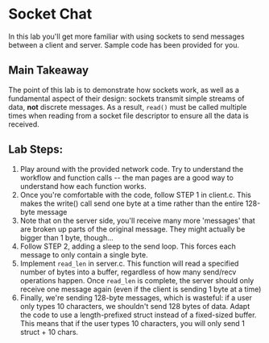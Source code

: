 # Socket Chat

In this lab you'll get more familiar with using sockets to send messages between a client and server. Sample code has been provided for you.

## Main Takeaway
The point of this lab is to demonstrate how sockets work, as well as a fundamental aspect of their design: sockets transmit
simple streams of data, **not** discrete messages. As a result, `read()` must be called multiple times when reading from
a socket file descriptor to ensure all the data is received.


## Lab Steps:

1. Play around with the provided network code. Try to understand the workflow and function calls -- the man pages are a good way to understand how each function works.
2. Once you're comfortable with the code, follow STEP 1 in client.c. This makes the write() call send one byte at a time rather than the entire 128-byte message
3. Note that on the server side, you'll receive many more 'messages' that are broken up parts of the original message. They might actually be bigger than 1 byte, though...
4. Follow STEP 2, adding a sleep to the send loop. This forces each message to only contain a single byte.
5. Implement `read_len` in server.c. This function will read a specified number of bytes into a buffer, regardless of how many send/recv operations happen. Once `read_len` is complete, the server should only receive one message again (even if the client is sending 1 byte at a time)
6. Finally, we're sending 128-byte messages, which is wasteful: if a user only types 10 characters, we shouldn't send 128 bytes of data. Adapt the code to use a length-prefixed struct instead of a fixed-sized buffer. This means that if the user types 10 characters, you will only send 1 struct + 10 chars.

